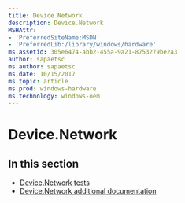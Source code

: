```yaml
---
title: Device.Network
description: Device.Network
MSHAttr:
- 'PreferredSiteName:MSDN'
- 'PreferredLib:/library/windows/hardware'
ms.assetid: 305e6474-abb2-455a-9a21-8753279be2a3
author: sapaetsc
ms.author: sapaetsc
ms.date: 10/15/2017
ms.topic: article
ms.prod: windows-hardware
ms.technology: windows-oem
---
```


# Device.Network


## <span id="in_this_section"></span>In this section


-   [Device.Network tests](device-network-tests.md)
-   [Device.Network additional documentation](device-network-additional-documentation.md)

 

 






